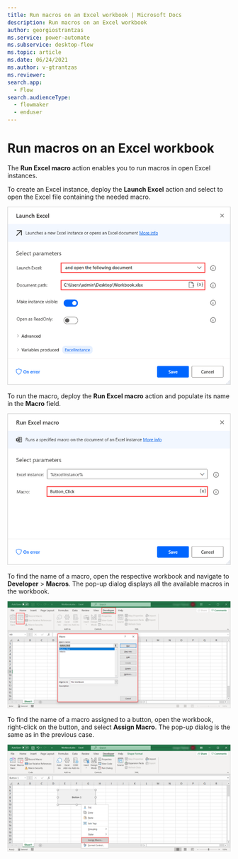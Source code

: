 ```yaml
---
title: Run macros on an Excel workbook | Microsoft Docs
description: Run macros on an Excel workbook
author: georgiostrantzas
ms.service: power-automate
ms.subservice: desktop-flow
ms.topic: article
ms.date: 06/24/2021
ms.author: v-gtrantzas
ms.reviewer:
search.app: 
  - Flow
search.audienceType: 
  - flowmaker
  - enduser
---
```


# Run macros on an Excel workbook

The **Run Excel macro** action enables you to run macros in open Excel instances.

To create an Excel instance, deploy the **Launch Excel** action and select to open the Excel file containing the needed macro.

![The Launch Excel action action.](media/run-macros-excel/launch-excel-action.png)

To run the macro, deploy the **Run Excel macro** action and populate its name in the **Macro** field.

![The Run Excel macro action.](media/run-macros-excel/run-excel-macro-action.png)

To find the name of a macro, open the respective workbook and navigate to **Developer** > **Macros**. The pop-up dialog displays all the available macros in the workbook.

![The Macros oprion in the Developer tab of Excel.](media/run-macros-excel/excel-developer-macros-option.png)

To find the name of a macro assigned to a button, open the workbook, right-click on the button, and select **Assign Macro**. The pop-up dialog is the same as in the previous case.

![The Assign Macro option of an Excel button.](media/run-macros-excel/assign-macro-excel-button.png)